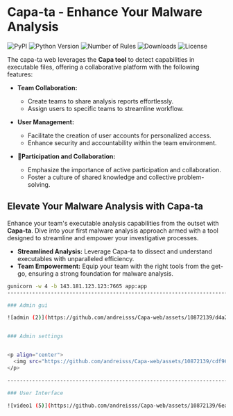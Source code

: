 # Capa-ta - Enhance Your Malware Analysis

![PyPI](https://img.shields.io/pypi/v/capa-web)
![Python Version](https://img.shields.io/badge/python-3.6+-blue.svg)
![Number of Rules](https://img.shields.io/badge/rules-1000+-brightgreen)
![Downloads](https://img.shields.io/github/downloads/andreisss/capa-web/total.svg)
![License](https://img.shields.io/github/license/andreisss/capa-web)


The capa-ta web leverages the **Capa tool** to detect capabilities in executable files, offering a collaborative platform with the following features:

- **Team Collaboration:** 
  - Create teams to share analysis reports effortlessly.
  - Assign users to specific teams to streamline workflow.

- **User Management:**
  - Facilitate the creation of user accounts for personalized access.
  - Enhance security and accountability within the team environment.

- **🚀Participation and Collaboration:**
  - Emphasize the importance of active participation and collaboration.
  - Foster a culture of shared knowledge and collective problem-solving.

## Elevate Your Malware Analysis with Capa-ta

Enhance your team's executable analysis capabilities from the outset with **Capa-ta**. Dive into your first malware analysis approach armed with a tool designed to streamline and empower your investigative processes.

- **Streamlined Analysis:** Leverage Capa-ta to dissect and understand executables with unparalleled efficiency.
- **Team Empowerment:** Equip your team with the right tools from the get-go, ensuring a strong foundation for malware analysis.

```bash
gunicorn -w 4 -b 143.181.123.123:7665 app:app
----------------------------------------------------------------------------------------------------------------------------------------

### Admin gui

![admin (2)](https://github.com/andreisss/Capa-web/assets/10872139/d4a2084e-7714-462d-9db5-3f42f8b22923)


### Admin settings


<p align="center">
  <img src="https://github.com/andreisss/Capa-web/assets/10872139/cdf9608a-a7c9-4ceb-8a53-a278b16da041" alt="Admin Control Panel" />
</p>

-------------------------------------------------------------------------------------------------------------------------------------------

### User Interface

![video1 (5)](https://github.com/andreisss/Capa-web/assets/10872139/6eadfd08-3687-4f54-8469-3fa19080e399)
